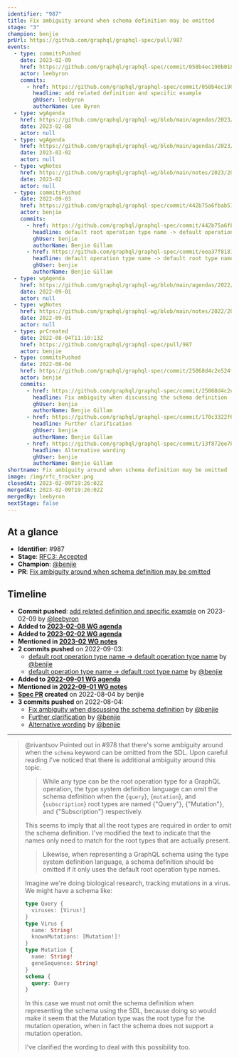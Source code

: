 ```yaml
---
identifier: "987"
title: Fix ambiguity around when schema definition may be omitted
stage: "3"
champion: benjie
prUrl: https://github.com/graphql/graphql-spec/pull/987
events:
  - type: commitsPushed
    date: 2023-02-09
    href: https://github.com/graphql/graphql-spec/commit/058b4ec190b01834d3a44647b87795235d925d24
    actor: leebyron
    commits:
      - href: https://github.com/graphql/graphql-spec/commit/058b4ec190b01834d3a44647b87795235d925d24
        headline: add related definition and specific example
        ghUser: leebyron
        authorName: Lee Byron
  - type: wgAgenda
    href: https://github.com/graphql/graphql-wg/blob/main/agendas/2023/02-Feb/08-wg-secondary-apac.md
    date: 2023-02-08
    actor: null
  - type: wgAgenda
    href: https://github.com/graphql/graphql-wg/blob/main/agendas/2023/02-Feb/02-wg-primary.md
    date: 2023-02-02
    actor: null
  - type: wgNotes
    href: https://github.com/graphql/graphql-wg/blob/main/notes/2023/2023-02.md
    date: 2023-02
    actor: null
  - type: commitsPushed
    date: 2022-09-03
    href: https://github.com/graphql/graphql-spec/commit/442b75a6fbab516d75725d137e17deed099b6fee
    actor: benjie
    commits:
      - href: https://github.com/graphql/graphql-spec/commit/442b75a6fbab516d75725d137e17deed099b6fee
        headline: default root operation type name -> default operation type name
        ghUser: benjie
        authorName: Benjie Gillam
      - href: https://github.com/graphql/graphql-spec/commit/eea37f81813dbec49c5a71c22531ff9a597a0a2a
        headline: default operation type name -> default root type name
        ghUser: benjie
        authorName: Benjie Gillam
  - type: wgAgenda
    href: https://github.com/graphql/graphql-wg/blob/main/agendas/2022/2022-09-01.md
    date: 2022-09-01
    actor: null
  - type: wgNotes
    href: https://github.com/graphql/graphql-wg/blob/main/notes/2022/2022-09-01.md
    date: 2022-09-01
    actor: null
  - type: prCreated
    date: 2022-08-04T11:10:13Z
    href: https://github.com/graphql/graphql-spec/pull/987
    actor: benjie
  - type: commitsPushed
    date: 2022-08-04
    href: https://github.com/graphql/graphql-spec/commit/25868d4c2e524f30272966fc7d33a89cdfcaa6f1
    actor: benjie
    commits:
      - href: https://github.com/graphql/graphql-spec/commit/25868d4c2e524f30272966fc7d33a89cdfcaa6f1
        headline: Fix ambiguity when discussing the schema definition
        ghUser: benjie
        authorName: Benjie Gillam
      - href: https://github.com/graphql/graphql-spec/commit/170c3322f6985e043f56f465bb3d354b52c4b97b
        headline: Further clarification
        ghUser: benjie
        authorName: Benjie Gillam
      - href: https://github.com/graphql/graphql-spec/commit/13f872ee78de680e70414085e096070b333d4b9f
        headline: Alternative wording
        ghUser: benjie
        authorName: Benjie Gillam
shortname: Fix ambiguity around when schema definition may be omitted
image: /img/rfc_tracker.png
closedAt: 2023-02-09T19:26:02Z
mergedAt: 2023-02-09T19:26:02Z
mergedBy: leebyron
nextStage: false
---
```


## At a glance

- **Identifier**: #987
- **Stage**: [RFC3: Accepted](https://github.com/graphql/graphql-spec/blob/main/CONTRIBUTING.md#stage-3-accepted)
- **Champion**: [@benjie](https://github.com/benjie)
- **PR**: [Fix ambiguity around when schema definition may be omitted](https://github.com/graphql/graphql-spec/pull/987)

<!-- BEGIN_CUSTOM_TEXT -->



<!-- END_CUSTOM_TEXT -->

## Timeline

- **Commit pushed**: [add related definition and specific example](https://github.com/graphql/graphql-spec/commit/058b4ec190b01834d3a44647b87795235d925d24) on 2023-02-09 by [@leebyron](https://github.com/leebyron)
- **Added to [2023-02-08 WG agenda](https://github.com/graphql/graphql-wg/blob/main/agendas/2023/02-Feb/08-wg-secondary-apac.md)**
- **Added to [2023-02-02 WG agenda](https://github.com/graphql/graphql-wg/blob/main/agendas/2023/02-Feb/02-wg-primary.md)**
- **Mentioned in [2023-02 WG notes](https://github.com/graphql/graphql-wg/blob/main/notes/2023/2023-02.md)**
- **2 commits pushed** on 2022-09-03:
  - [default root operation type name -&#x3e; default operation type name](https://github.com/graphql/graphql-spec/commit/442b75a6fbab516d75725d137e17deed099b6fee) by [@benjie](https://github.com/benjie)
  - [default operation type name -&#x3e; default root type name](https://github.com/graphql/graphql-spec/commit/eea37f81813dbec49c5a71c22531ff9a597a0a2a) by [@benjie](https://github.com/benjie)
- **Added to [2022-09-01 WG agenda](https://github.com/graphql/graphql-wg/blob/main/agendas/2022/2022-09-01.md)**
- **Mentioned in [2022-09-01 WG notes](https://github.com/graphql/graphql-wg/blob/main/notes/2022/2022-09-01.md)**
- **[Spec PR](https://github.com/graphql/graphql-spec/pull/987) created** on 2022-08-04 by benjie
- **3 commits pushed** on 2022-08-04:
  - [Fix ambiguity when discussing the schema definition](https://github.com/graphql/graphql-spec/commit/25868d4c2e524f30272966fc7d33a89cdfcaa6f1) by [@benjie](https://github.com/benjie)
  - [Further clarification](https://github.com/graphql/graphql-spec/commit/170c3322f6985e043f56f465bb3d354b52c4b97b) by [@benjie](https://github.com/benjie)
  - [Alternative wording](https://github.com/graphql/graphql-spec/commit/13f872ee78de680e70414085e096070b333d4b9f) by [@benjie](https://github.com/benjie)

<!-- VERBATIM -->

---

> @rivantsov Pointed out in #978 that there's some ambiguity around when the `schema` keyword can be omitted from the SDL. Upon careful reading I've noticed that there is additional ambiguity around this topic.
> 
> > While any type can be the root operation type for a GraphQL operation, the type
> > system definition language can omit the schema definition when the \{`query`},
> > \{`mutation`}, and \{`subscription`} root types are named \{"Query"}, \{"Mutation"},
> > and \{"Subscription"} respectively.
> 
> This seems to imply that all the root types are required in order to omit the schema definition. I've modified the text to indicate that the names only need to match for the root types that are actually present.
> 
> > Likewise, when representing a GraphQL schema using the type system definition
> > language, a schema definition should be omitted if it only uses the default root
> > operation type names.
> 
> Imagine we're doing biological research, tracking mutations in a virus. We might have a schema like:
> 
> ```graphql
> type Query {
>   viruses: [Virus!]
> }
> type Virus {
>   name: String!
>   knownMutations: [Mutation!]!
> }
> type Mutation {
>   name: String!
>   geneSequence: String!
> }
> schema {
>   query: Query
> }
> ```
> 
> In this case we must not omit the schema definition when representing the schema using the SDL, because doing so would make it seem that the Mutation type was the root type for the mutation operation, when in fact the schema does not support a mutation operation.
> 
> I've clarified the wording to deal with this possibility too.
